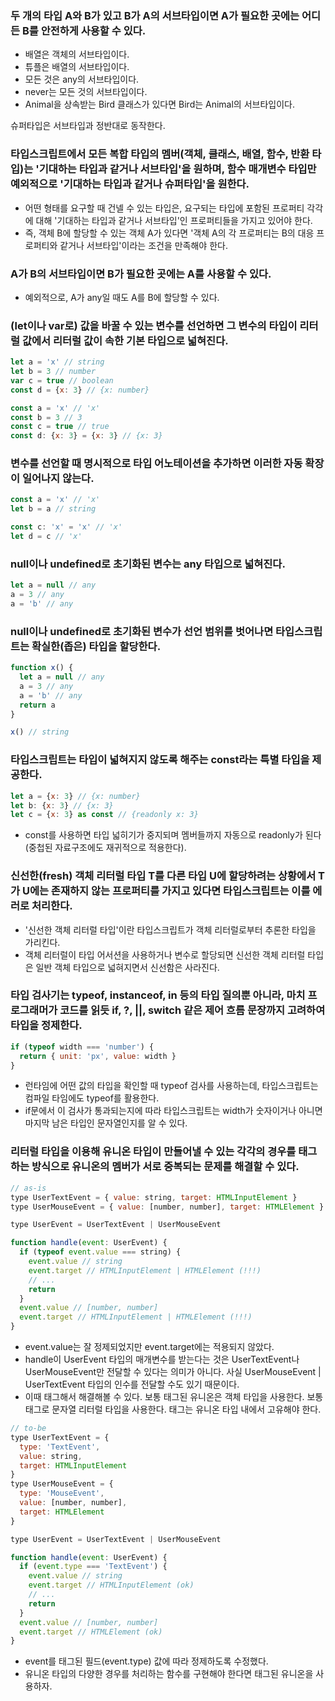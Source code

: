 ### 두 개의 타입 A와 B가 있고 B가 A의 서브타입이면 A가 필요한 곳에는 어디든 B를 안전하게 사용할 수 있다.

- 배열은 객체의 서브타입이다.
- 튜플은 배열의 서브타입이다.
- 모든 것은 any의 서브타입이다.
- never는 모든 것의 서브타입이다.
- Animal을 상속받는 Bird 클래스가 있다면 Bird는 Animal의 서브타입이다.

슈퍼타입은 서브타입과 정반대로 동작한다.

### 타입스크립트에서 모든 복합 타입의 멤버(객체, 클래스, 배열, 함수, 반환 타입)는 '기대하는 타입과 같거나 서브타입'을 원하며, 함수 매개변수 타입만 예외적으로 '기대하는 타입과 같거나 슈퍼타입'을 원한다.

- 어떤 형태를 요구할 때 건넬 수 있는 타입은, 요구되는 타입에 포함된 프로퍼티 각각에 대해 '기대하는 타입과 같거나 서브타입'인 프로퍼티들을 가지고 있어야 한다.
- 즉, 객체 B에 할당할 수 있는 객체 A가 있다면 '객체 A의 각 프로퍼티는 B의 대응 프로퍼티와 같거나 서브타입'이라는 조건을 만족해야 한다.

### A가 B의 서브타입이면 B가 필요한 곳에는 A를 사용할 수 있다.

- 예외적으로, A가 any일 때도 A를 B에 할당할 수 있다.

### (let이나 var로) 값을 바꿀 수 있는 변수를 선언하면 그 변수의 타입이 리터럴 값에서 리터럴 값이 속한 기본 타입으로 넓혀진다.

```javascript
let a = 'x' // string
let b = 3 // number
var c = true // boolean
const d = {x: 3} // {x: number}

const a = 'x' // 'x'
const b = 3 // 3
const c = true // true
const d: {x: 3} = {x: 3} // {x: 3}
```

### 변수를 선언할 때 명시적으로 타입 어노테이션을 추가하면 이러한 자동 확장이 일어나지 않는다.

```javascript
const a = 'x' // 'x'
let b = a // string

const c: 'x' = 'x' // 'x'
let d = c // 'x'
```

### null이나 undefined로 초기화된 변수는 any 타입으로 넓혀진다.

```javascript
let a = null // any
a = 3 // any
a = 'b' // any
```

### null이나 undefined로 초기화된 변수가 선언 범위를 벗어나면 타입스크립트는 확실한(좁은) 타입을 할당한다.

```javascript
function x() {
  let a = null // any
  a = 3 // any
  a = 'b' // any
  return a
}

x() // string
```

### 타입스크립트는 타입이 넓혀지지 않도록 해주는 const라는 특별 타입을 제공한다.

```javascript
let a = {x: 3} // {x: number}
let b: {x: 3} // {x: 3}
let c = {x: 3} as const // {readonly x: 3}
```

- const를 사용하면 타입 넓히기가 중지되며 멤버들까지 자동으로 readonly가 된다(중첩된 자료구조에도 재귀적으로 적용한다).

### 신선한(fresh) 객체 리터럴 타입 T를 다른 타입 U에 할당하려는 상황에서 T가 U에는 존재하지 않는 프로퍼티를 가지고 있다면 타입스크립트는 이를 에러로 처리한다.

- '신선한 객체 리터럴 타입'이란 타입스크립트가 객체 리터럴로부터 추론한 타입을 가리킨다.
- 객체 리터럴이 타입 어서션을 사용하거나 변수로 할당되면 신선한 객체 리터럴 타입은 일반 객체 타입으로 넓혀지면서 신선함은 사라진다.

### 타입 검사기는 typeof, instanceof, in 등의 타입 질의뿐 아니라, 마치 프로그래머가 코드를 읽듯 if, ?, ||, switch 같은 제어 흐름 문장까지 고려하여 타입을 정제한다.

```javascript
if (typeof width === 'number') {
  return { unit: 'px', value: width }
}
```

- 런타임에 어떤 값의 타입을 확인할 때 typeof 검사를 사용하는데, 타입스크립트는 컴파일 타임에도 typeof를 활용한다.
- if문에서 이 검사가 통과되는지에 따라 타입스크립트는 width가 숫자이거나 아니면 마지막 남은 타입인 문자열인지를 알 수 있다.

### 리터럴 타입을 이용해 유니온 타입이 만들어낼 수 있는 각각의 경우를 태그하는 방식으로 유니온의 멤버가 서로 중복되는 문제를 해결할 수 있다.

```javascript
// as-is
type UserTextEvent = { value: string, target: HTMLInputElement }
type UserMouseEvent = { value: [number, number], target: HTMLElement }

type UserEvent = UserTextEvent | UserMouseEvent

function handle(event: UserEvent) {
  if (typeof event.value === string) {
    event.value // string
    event.target // HTMLInputElement | HTMLElement (!!!)
    // ...
    return
  }
  event.value // [number, number]
  event.target // HTMLInputElement | HTMLElement (!!!)
}
```

- event.value는 잘 정제되었지만 event.target에는 적용되지 않았다.
- handle이 UserEvent 타입의 매개변수를 받는다는 것은 UserTextEvent나 UserMouseEvent만 전달할 수 있다는 의미가 아니다. 사실 UserMouseEvent | UserTextEvent 타입의 인수를 전달할 수도 있기 때문이다.
- 이때 태그해서 해결해볼 수 있다. 보통 태그된 유니온은 객체 타입을 사용한다. 보통 태그로 문자열 리터럴 타입을 사용한다. 태그는 유니온 타입 내에서 고유해야 한다.

```javascript
// to-be
type UserTextEvent = {
  type: 'TextEvent',
  value: string,
  target: HTMLInputElement
}
type UserMouseEvent = {
  type: 'MouseEvent',
  value: [number, number],
  target: HTMLElement
}

type UserEvent = UserTextEvent | UserMouseEvent

function handle(event: UserEvent) {
  if (event.type === 'TextEvent') {
    event.value // string
    event.target // HTMLInputElement (ok)
    // ...
    return
  }
  event.value // [number, number]
  event.target // HTMLElement (ok)
}
```

- event를 태그된 필드(event.type) 값에 따라 정제하도록 수정했다.
- 유니온 타입의 다양한 경우를 처리하는 함수를 구현해야 한다면 태그된 유니온을 사용하자.
